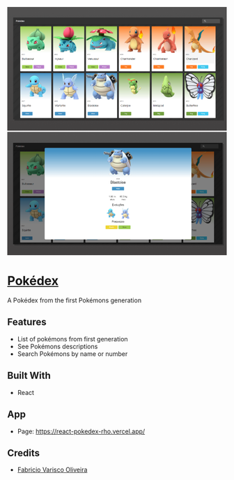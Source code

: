 ![prints](./doc/tela.png)
![prints](./doc/descricao.png)

# [Pokédex](https://github.com/fabriciovo/react-pokedex)
A Pokédex from the first Pokémons generation

## Features
* List of pokémons from first generation
* See Pokémons descriptions 
* Search Pokémons by name or number

## Built With
* React

## App
* Page: https://react-pokedex-rho.vercel.app/


## Credits

- [Fabricio Varisco Oliveira](https://github.com/fabriciovo)
